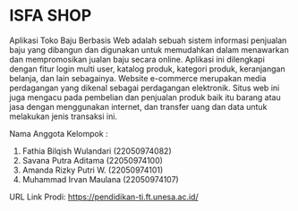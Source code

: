 # ISFA SHOP
Aplikasi Toko Baju Berbasis Web adalah sebuah sistem informasi penjualan baju yang dibangun dan digunakan untuk memudahkan dalam menawarkan dan mempromosikan jualan baju secara online. Aplikasi ini dilengkapi dengan fitur login multi user, katalog produk, kategori produk, keranjangan belanja, dan lain sebagainya. Website e-commerce merupakan media perdagangan yang dikenal sebagai perdagangan elektronik. Situs web ini juga mengacu pada pembelian dan penjualan produk baik itu barang atau jasa dengan menggunakan internet, dan transfer uang dan data untuk melakukan jenis transaksi ini.

Nama Anggota Kelompok :
1. Fathia Bilqish Wulandari (22050974082)
2. Savana Putra Aditama (22050974100)
3. Amanda Rizky Putri W. (22050974101)
4. Muhammad Irvan Maulana (22050974107)

URL Link Prodi: https://pendidikan-ti.ft.unesa.ac.id/
